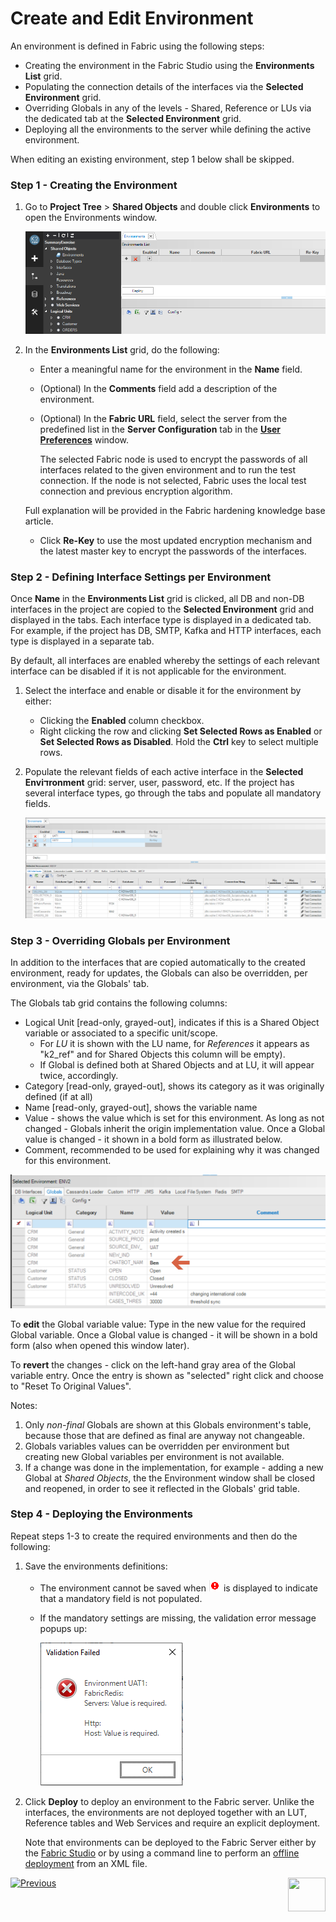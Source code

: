 # Create and Edit Environment

An environment is defined in Fabric using the following steps:

* Creating the environment in the Fabric Studio using the **Environments List** grid.
* Populating the connection details of the interfaces via the **Selected Environment** grid.
* Overriding Globals in any of the levels - Shared, Reference or LUs via the dedicated tab at the **Selected Environment** grid.   
* Deploying all the environments to the server while defining the active environment.

When editing an existing environment, step 1 below shall be skipped.  

### Step 1 - Creating the Environment

1. Go to **Project Tree** > **Shared Objects** and double click **Environments** to open the Environments window.

   ![image](images/25_02_1.PNG)

2. In the **Environments List** grid, do the following:

   -  Enter a meaningful name for the environment in the **Name** field.

    - (Optional) In the **Comments** field add a description of the environment.

    - (Optional) In the **Fabric URL** field, select the server from the predefined list in the **Server Configuration** tab in the [**User Preferences**](/articles/04_fabric_studio/04_user_preferences.md) window. 

       The selected Fabric node is used to encrypt the passwords of all interfaces related to the given environment and to run the test connection. If the node is not selected, Fabric uses the local test connection and previous encryption algorithm. 

    Full explanation will be provided in the Fabric hardening knowledge base article.
        <!--[Click for more information about Fabric security hardening].-->
   
   -  Click **Re-Key** to use the most updated encryption mechanism and the latest master key to encrypt the passwords of the interfaces.

### Step 2 - Defining Interface Settings per Environment 

Once **Name** in the  **Environments List** grid is clicked, all DB and non-DB interfaces in the project are copied to the **Selected Environment** grid and displayed in the tabs. Each interface type is displayed in a dedicated tab. For example, if the project has DB, SMTP, Kafka and HTTP interfaces, each type is displayed in a separate tab.

By default, all interfaces are enabled whereby the settings of each relevant interface can be disabled if it is not applicable for the environment.

1. Select the interface and enable or disable it for the environment by either:
   * Clicking the **Enabled** column checkbox.
   * Right clicking the row and clicking **Set Selected Rows as Enabled** or **Set Selected Rows as Disabled**. Hold the **Ctrl** key to select multiple rows. 
2. Populate the relevant fields of each active interface in the  **Selected Enviדronment** grid: server, user, password, etc. If the project has several interface types, go through the tabs and populate all mandatory fields.

   ![image](images/25_02_2.PNG)

### Step 3 - Overriding Globals per Environment

In addition to the interfaces that are copied automatically to the created environment, ready for updates, the Globals can also be overridden, per environment, via the Globals' tab. 

The Globals tab grid contains the following columns:

* Logical Unit [read-only, grayed-out], indicates if this is a Shared Object variable or associated to a specific unit/scope. 
  * For *LU* it is shown with the LU name, for *References* it appears as "k2_ref" and for Shared Objects this column will be empty).
  * If Global is defined both at Shared Objects and at LU, it will appear twice, accordingly.
* Category [read-only, grayed-out], shows its category as it was originally defined (if at all)  
* Name  [read-only, grayed-out], shows the variable name
* Value - shows the value which is set for this environment. As long as not changed - Globals inherit the origin implementation value. Once a Global value is changed - it shown in a bold form as illustrated below.
* Comment, recommended to be used for explaining why it was changed for this environment.

![image](images/globals_table_with_change.png)

To **edit** the Global variable value: Type in the new value for the required Global variable. Once a Global value is changed - it will be shown in a bold form (also when opened this window later).

To **revert** the changes - click on the left-hand gray area of the Global variable entry. Once the entry is shown as "selected" right click and choose to "Reset To Original Values". 



Notes:

1. Only *non-final* Globals are shown at this Globals environment's table, because those that are defined as final are anyway not changeable. 
2. Globals variables values can be overridden per environment but creating new Global variables per environment is not available.
3. If a change was done in the implementation, for example - adding a new Global at *Shared Objects*, the the Environment window shall be closed and reopened, in order to see it reflected in the Globals' grid table.

### Step 4 - Deploying the Environments

Repeat steps 1-3 to create the required environments and then do the following:

1. Save the environments definitions:

   * The environment cannot be saved when ![image](images/25_red_sign.PNG) is displayed to indicate that a mandatory field is not populated.

   * If the mandatory settings are missing, the validation error message popups up:

     ![image](images/25_02_3.PNG)

2. Click **Deploy** to deploy an environment to the Fabric server. Unlike the interfaces, the environments are not deployed together with an LUT, Reference tables and Web Services and require an explicit deployment.

   Note that environments can be deployed to the Fabric Server either by the [Fabric Studio](03_deploy_env_from_Fabric_Studio.md) or by using a command line to perform an [offline deployment](04_offline_deployment.md) from an XML file.

[![Previous](/articles/images/Previous.png)](01_environments_overview.md)[<img align="right" width="60" height="54" src="/articles/images/Next.png">](03_deploy_env_from_Fabric_Studio.md)
